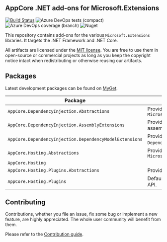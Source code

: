 AppCore .NET add-ons for Microsoft.Extensions
--------------------

[![Build Status](https://dev.azure.com/AppCoreNet/Extensions/_apis/build/status/AppCoreNet.Extensions%20CI?branchName=dev)](https://dev.azure.com/AppCoreNet/Extensions/_build/latest?definitionId=7&branchName=dev)
![Azure DevOps tests (compact)](https://img.shields.io/azure-devops/tests/AppCoreNet/Extensions/7?compact_message)
![Azure DevOps coverage (branch)](https://img.shields.io/azure-devops/coverage/AppCoreNet/Extensions/7/dev)
![Nuget](https://img.shields.io/nuget/v/AppCore.Extensions.DependencyInjection.Abstractions)

This repository contains add-ons for the various `Microsoft.Extensions` libraries. It targets the .NET Framework and .NET Core.

All artifacts are licensed under the [MIT license](LICENSE). You are free to use them in open-source or commercial projects as long as you keep the copyright notice intact when redistributing or otherwise reusing our artifacts.

## Packages

Latest development packages can be found on [MyGet](https://www.myget.org/gallery/appcorenet).

| Package                                                 | Description                                                                  |
|---------------------------------------------------------|------------------------------------------------------------------------------|
| `AppCore.DependencyInjection.Abstractions`              | Provides add-ons for `Microsoft.DependencyInjection.Abstractions`            |
| `AppCore.DependencyInjection.AssemblyExtensions`        | Provides extensions to register services via assembly reflection.            |
| `AppCore.DependencyInjection.DependencyModelExtensions` | Provides extensions to register services via `DependencyContext` reflection. |
| `AppCore.Hosting.Abstractions`                          | Provides add-ons for `Microsoft.Extensions.Hosting`                          |
| `AppCore.Hosting`                                       |                                                                              |
| `AppCore.Hosting.Plugins.Abstractions`                  | Provides the public API for hosting plugins.                                 |
| `AppCore.Hosting.Plugins`                               | Default implementation of the plugins hosting API.                           |


## Contributing

Contributions, whether you file an issue, fix some bug or implement a new feature, are highly appreciated. The whole user community
will benefit from them.

Please refer to the [Contribution guide](CONTRIBUTING.md).
